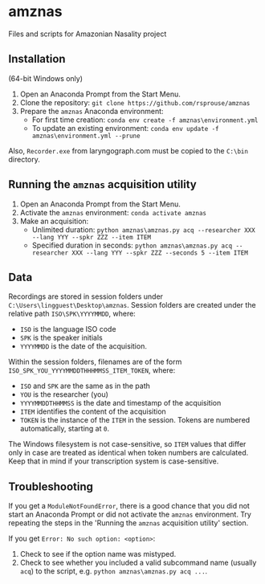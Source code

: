 # amznas
Files and scripts for Amazonian Nasality project

## Installation

(64-bit Windows only)

1. Open an Anaconda Prompt from the Start Menu.
1. Clone the repository: `git clone https://github.com/rsprouse/amznas`
1. Prepare the `amznas` Anaconda environment:
    * For first time creation: `conda env create -f amznas\environment.yml`
    * To update an existing environment: `conda env update -f amznas\environment.yml --prune`

Also, `Recorder.exe` from laryngograph.com must be copied to the `C:\bin` directory.

## Running the `amznas` acquisition utility

1. Open an Anaconda Prompt from the Start Menu.
1. Activate the `amznas` environment: `conda activate amznas`
1. Make an acquisition:
    * Unlimited duration: `python amznas\amznas.py acq --researcher XXX --lang YYY --spkr ZZZ --item ITEM`
    * Specified duration in seconds: `python amznas\amznas.py acq --researcher XXX --lang YYY --spkr ZZZ --seconds 5 --item ITEM`

## Data

Recordings are stored in session folders under `C:\Users\lingguest\Desktop\amznas`. Session folders are created under the relative path `ISO\SPK\YYYYMMDD`, where:
* `ISO` is the language ISO code
* `SPK` is the speaker initials
* `YYYYMMDD` is the date of the acquisition.

Within the session folders, filenames are of the form `ISO_SPK_YOU_YYYYMMDDTHHHMMSS_ITEM_TOKEN`, where:
* `ISO` and `SPK` are the same as in the path
* `YOU` is the researcher (you)
* `YYYYMMDDTHHMMSS` is the date and timestamp of the acquisition
* `ITEM` identifies the content of the acquisition
* `TOKEN` is the instance of the `ITEM` in the session. Tokens are numbered automatically, starting at `0`.

The Windows filesystem is not case-sensitive, so `ITEM` values that differ only in case are treated as identical when token numbers are calculated. Keep that in mind if your transcription system is case-sensitive.

## Troubleshooting

If you get a `ModuleNotFoundError`, there is a good chance that you did not start an Anaconda Prompt or did not activate the `amznas` environment. Try repeating the steps in the 'Running the `amznas` acquisition utility' section.

If you get `Error: No such option: <option>`:
1. Check to see if the option name was mistyped.
1. Check to see whether you included a valid subcommand name (usually `acq`) to the script, e.g. `python amznas\amznas.py acq ...`.
